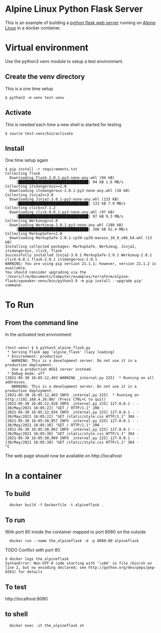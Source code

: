 # Alpine Linux Python Flask Server

This is an example of building a [python flask web server](https://flask.palletsprojects.com/en/2.0.x/) running on [Alpine Linux](https://alpinelinux.org) in a docker container.

# Virtual environment

Use the python3 venv module to setup a test environment.

## Create the venv directory
This is a one time setup
```
$ python3 -m venv test-venv
```
## Activate
This is needed each time a new shell is started for testing
```
$ source test-venv/bin/activate
```

## Install
One time setup again

```
$ pip install -r requirements.txt
Collecting flask
  Downloading Flask-2.0.1-py3-none-any.whl (94 kB)
     |████████████████████████████████| 94 kB 1.6 MB/s 
Collecting itsdangerous>=2.0
  Downloading itsdangerous-2.0.1-py3-none-any.whl (18 kB)
Collecting Jinja2>=3.0
  Downloading Jinja2-3.0.1-py3-none-any.whl (133 kB)
     |████████████████████████████████| 133 kB 7.9 MB/s 
Collecting click>=7.1.2
  Downloading click-8.0.1-py3-none-any.whl (97 kB)
     |████████████████████████████████| 97 kB 9.3 MB/s 
Collecting Werkzeug>=2.0
  Downloading Werkzeug-2.0.1-py3-none-any.whl (288 kB)
     |████████████████████████████████| 288 kB 62.4 MB/s 
Collecting MarkupSafe>=2.0
  Downloading MarkupSafe-2.0.1-cp39-cp39-macosx_10_9_x86_64.whl (13 kB)
Installing collected packages: MarkupSafe, Werkzeug, Jinja2, itsdangerous, click, flask
Successfully installed Jinja2-3.0.1 MarkupSafe-2.0.1 Werkzeug-2.0.1 click-8.0.1 flask-2.0.1 itsdangerous-2.0.1
WARNING: You are using pip version 21.1.1; however, version 21.1.2 is available.
You should consider upgrading via the '/Users/lrm/Documents/Computer/examples/terraform/alpine-flask/squeaker-venv/bin/python3.9 -m pip install --upgrade pip' command.

```

# To Run

## From the command line

In the activated test environment

```

(test-venv) $ $ python3 alpine_flask.py
 * Serving Flask app 'alpine_flask' (lazy loading)
 * Environment: production
   WARNING: This is a development server. Do not use it in a production deployment.
   Use a production WSGI server instead.
 * Debug mode: off
[2021-05-30 16:05:12,403 WARNING _internal.py 225]  * Running on all addresses.
   WARNING: This is a development server. Do not use it in a production deployment.
[2021-05-30 16:05:12,403 INFO _internal.py 225]  * Running on http://192.168.4.26:80/ (Press CTRL+C to quit)
[2021-05-30 16:05:22,920 INFO _internal.py 225] 127.0.0.1 - - [30/May/2021 16:05:22] "GET / HTTP/1.1" 200 -
[2021-05-30 16:05:22,934 INFO _internal.py 225] 127.0.0.1 - - [30/May/2021 16:05:22] "GET /static/style.css HTTP/1.1" 304 -
[2021-05-30 16:05:30,957 INFO _internal.py 225] 127.0.0.1 - - [30/May/2021 16:05:30] "GET / HTTP/1.1" 200 -
[2021-05-30 16:05:30,962 INFO _internal.py 225] 127.0.0.1 - - [30/May/2021 16:05:30] "GET /static/style.css HTTP/1.1" 304 -
[2021-05-30 16:05:30,969 INFO _internal.py 225] 127.0.0.1 - - [30/May/2021 16:05:30] "GET /static/style.css HTTP/1.1" 304 -
^C

```

The web page should now be available on http://localhost


# In a container

## To build

```
  docker build -f Dockerfile -t alpineflask .
```
## To run

With port 80 inside the container mapped to port 8080 on the outside

```
  docker run --name the_alpineflask -d -p 8080:80 alpineflask
```

TODO Conflict with port 80

```
$ docker logs the_alpineflask
SyntaxError: Non-UTF-8 code starting with '\x84' in file /bin/sh on line 2, but no encoding declared; see http://python.org/dev/peps/pep-0263/ for details

```

## To test

http://localhost:8080



## to shell
```
  docker exec -it the_alpineflask sh
```




